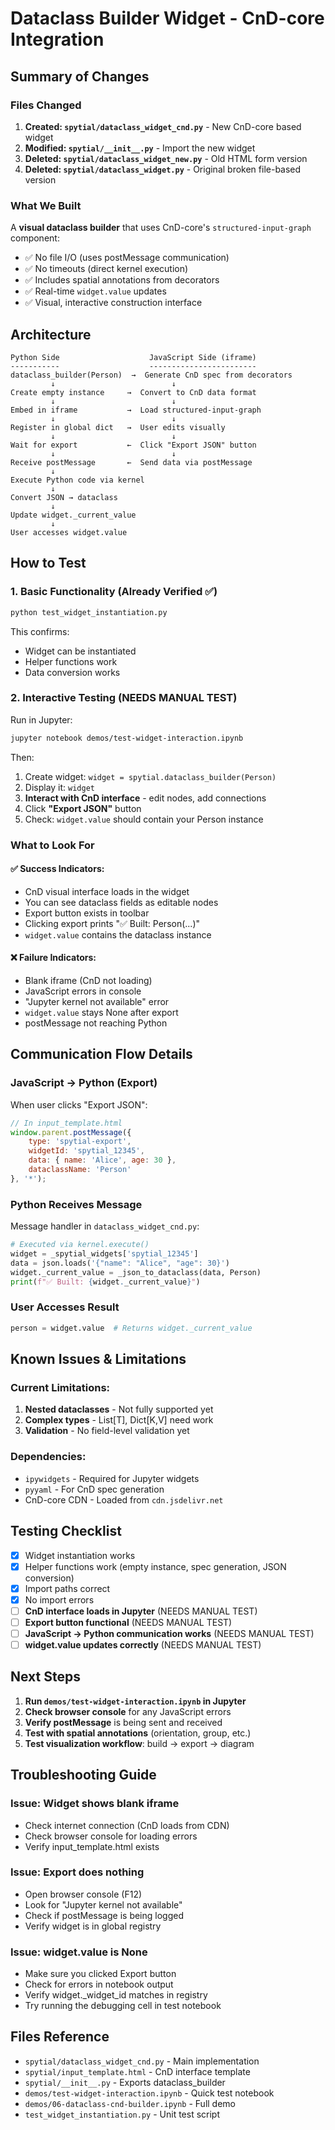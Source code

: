 # Dataclass Builder Widget - CnD-core Integration

## Summary of Changes

### Files Changed
1. **Created: `spytial/dataclass_widget_cnd.py`** - New CnD-core based widget
2. **Modified: `spytial/__init__.py`** - Import the new widget
3. **Deleted: `spytial/dataclass_widget_new.py`** - Old HTML form version
4. **Deleted: `spytial/dataclass_widget.py`** - Original broken file-based version

### What We Built

A **visual dataclass builder** that uses CnD-core's `structured-input-graph` component:

- ✅ No file I/O (uses postMessage communication)
- ✅ No timeouts (direct kernel execution)
- ✅ Includes spatial annotations from decorators
- ✅ Real-time `widget.value` updates
- ✅ Visual, interactive construction interface

## Architecture

```
Python Side                    JavaScript Side (iframe)
-----------                    ------------------------
dataclass_builder(Person)  →  Generate CnD spec from decorators
         ↓                          ↓
Create empty instance     →  Convert to CnD data format
         ↓                          ↓
Embed in iframe           →  Load structured-input-graph
         ↓                          ↓
Register in global dict   →  User edits visually
         ↓                          ↓
Wait for export           ←  Click "Export JSON" button
         ↓                          ↓
Receive postMessage       ←  Send data via postMessage
         ↓
Execute Python code via kernel
         ↓
Convert JSON → dataclass
         ↓
Update widget._current_value
         ↓
User accesses widget.value
```

## How to Test

### 1. Basic Functionality (Already Verified ✅)
```bash
python test_widget_instantiation.py
```

This confirms:
- Widget can be instantiated
- Helper functions work
- Data conversion works

### 2. Interactive Testing (NEEDS MANUAL TEST)

Run in Jupyter:
```bash
jupyter notebook demos/test-widget-interaction.ipynb
```

Then:
1. Create widget: `widget = spytial.dataclass_builder(Person)`
2. Display it: `widget`
3. **Interact with CnD interface** - edit nodes, add connections
4. Click **"Export JSON"** button
5. Check: `widget.value` should contain your Person instance

### What to Look For

#### ✅ Success Indicators:
- CnD visual interface loads in the widget
- You can see dataclass fields as editable nodes
- Export button exists in toolbar
- Clicking export prints "✅ Built: Person(...)"
- `widget.value` contains the dataclass instance

#### ❌ Failure Indicators:
- Blank iframe (CnD not loading)
- JavaScript errors in console
- "Jupyter kernel not available" error
- `widget.value` stays None after export
- postMessage not reaching Python

## Communication Flow Details

### JavaScript → Python (Export)

When user clicks "Export JSON":

```javascript
// In input_template.html
window.parent.postMessage({
    type: 'spytial-export',
    widgetId: 'spytial_12345',
    data: { name: 'Alice', age: 30 },
    dataclassName: 'Person'
}, '*');
```

### Python Receives Message

Message handler in `dataclass_widget_cnd.py`:

```python
# Executed via kernel.execute()
widget = _spytial_widgets['spytial_12345']
data = json.loads('{"name": "Alice", "age": 30}')
widget._current_value = _json_to_dataclass(data, Person)
print(f"✅ Built: {widget._current_value}")
```

### User Accesses Result

```python
person = widget.value  # Returns widget._current_value
```

## Known Issues & Limitations

### Current Limitations:
1. **Nested dataclasses** - Not fully supported yet
2. **Complex types** - List[T], Dict[K,V] need work
3. **Validation** - No field-level validation yet

### Dependencies:
- `ipywidgets` - Required for Jupyter widgets
- `pyyaml` - For CnD spec generation
- CnD-core CDN - Loaded from `cdn.jsdelivr.net`

## Testing Checklist

- [x] Widget instantiation works
- [x] Helper functions work (empty instance, spec generation, JSON conversion)
- [x] Import paths correct
- [x] No import errors
- [ ] **CnD interface loads in Jupyter** (NEEDS MANUAL TEST)
- [ ] **Export button functional** (NEEDS MANUAL TEST)
- [ ] **JavaScript → Python communication works** (NEEDS MANUAL TEST)
- [ ] **widget.value updates correctly** (NEEDS MANUAL TEST)

## Next Steps

1. **Run `demos/test-widget-interaction.ipynb` in Jupyter**
2. **Check browser console** for any JavaScript errors
3. **Verify postMessage** is being sent and received
4. **Test with spatial annotations** (orientation, group, etc.)
5. **Test visualization workflow**: build → export → diagram

## Troubleshooting Guide

### Issue: Widget shows blank iframe
- Check internet connection (CnD loads from CDN)
- Check browser console for loading errors
- Verify input_template.html exists

### Issue: Export does nothing
- Open browser console (F12)
- Look for "Jupyter kernel not available"
- Check if postMessage is being logged
- Verify widget is in global registry

### Issue: widget.value is None
- Make sure you clicked Export button
- Check for errors in notebook output
- Verify widget._widget_id matches in registry
- Try running the debugging cell in test notebook

## Files Reference

- `spytial/dataclass_widget_cnd.py` - Main implementation
- `spytial/input_template.html` - CnD interface template
- `spytial/__init__.py` - Exports dataclass_builder
- `demos/test-widget-interaction.ipynb` - Quick test notebook
- `demos/06-dataclass-cnd-builder.ipynb` - Full demo
- `test_widget_instantiation.py` - Unit test script
